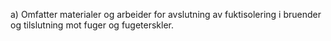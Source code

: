 a) Omfatter materialer og arbeider for avslutning av fuktisolering i bruender og tilslutning mot fuger og fugeterskler.


